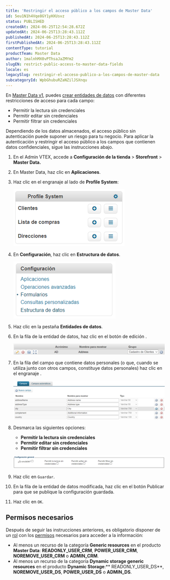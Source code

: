 ```yaml
---
title: 'Restringir el acceso público a los campos de Master Data'
id: 5eu1N1h4Vqe8GY1yHXUsvz
status: PUBLISHED
createdAt: 2024-06-25T12:54:28.672Z
updatedAt: 2024-06-25T13:28:43.112Z
publishedAt: 2024-06-25T13:28:43.112Z
firstPublishedAt: 2024-06-25T13:28:43.112Z
contentType: tutorial
productTeam: Master Data
author: 1malnhMX0vPThsaJaZMYm2
slugEN: restrict-public-access-to-master-data-fields
locale: es
legacySlug: restringir-el-acceso-publico-a-los-campos-de-master-data
subcategoryId: WpbGhubuRZaNZilJSXnqu
---
```


En [Master Data v1](/es/tutorial/master-data--4otjBnR27u4WUIciQsmkAw), puedes [crear entidades de datos](/es/tutorial/entidade-de-datos--tutorials_1265#crear-entidad-de-datos) con diferentes restricciones de acceso para cada campo:

* Permitir la lectura sin credenciales
* Permitir editar sin credenciales
* Permitir filtrar sin credenciales

Dependiendo de los datos almacenados, el acceso público sin autenticación puede suponer un riesgo para tu negocio. Para aplicar la autenticación y restringir el acceso público a los campos que contienen datos confidenciales, sigue las instrucciones abajo.

1. En el Admin VTEX, accede a **Configuración de la tienda** > **Storefront** > **Master Data.**
2. En Master Data, haz clic en **Aplicaciones**.
3. Haz clic en el engranaje <i class="fas fa-cog"></i> al lado de **Profile System**:

   ![1-master-data-confidential-data-es](https://raw.githubusercontent.com/vtexdocs/help-center-content/refs/heads/main/docs/es/tutorials/Master%20Data/Master%20Data%20v1%20settings/restringir-el-acceso-publico-a-los-campos-de-master-data_1.png)
4. En **Configuración**, haz clic en **Estructura de datos**.

   ![2-master-data-confidential-data-es](https://raw.githubusercontent.com/vtexdocs/help-center-content/refs/heads/main/docs/es/tutorials/Master%20Data/Master%20Data%20v1%20settings/restringir-el-acceso-publico-a-los-campos-de-master-data_2.png)
5. Haz clic en la pestaña **Entidades de datos**.
6. En la fila de la entidad de datos, haz clic en el botón de edición <i class="fas fa-edit"></i>.

   ![3-master-data-confidential-data-es](https://raw.githubusercontent.com/vtexdocs/help-center-content/refs/heads/main/docs/es/tutorials/Master%20Data/Master%20Data%20v1%20settings/restringir-el-acceso-publico-a-los-campos-de-master-data_3.png)
7. En la fila del campo que contiene datos personales (o que, cuando se utiliza junto con otros campos, constituye datos personales) haz clic en el engranaje <i class="fas fa-cog"></i>. 

   ![4-master-data-confidential-data-es](https://raw.githubusercontent.com/vtexdocs/help-center-content/refs/heads/main/docs/es/tutorials/Master%20Data/Master%20Data%20v1%20settings/restringir-el-acceso-publico-a-los-campos-de-master-data_4.png)
8. Desmarca las siguientes opciones:

   * **Permitir la lectura sin credenciales**
   * **Permitir editar sin credenciales**
   * **Permitir filtrar sin credenciales**

   ![5-master-data-confidential-data-es](https://raw.githubusercontent.com/vtexdocs/help-center-content/refs/heads/main/docs/es/tutorials/Master%20Data/Master%20Data%20v1%20settings/restringir-el-acceso-publico-a-los-campos-de-master-data_5.png)
9. Haz clic en `Guardar`.
10. En la fila de la entidad de datos modificada, haz clic en el botón Publicar <i class="fas fa-save"></i> para que se publique la configuración guardada.
11. Haz clic en `OK`.

## Permisos necesarios

Después de seguir las instrucciones anteriores, es obligatorio disponer de un [rol](/es/tutorial/roles--7HKK5Uau2H6wxE1rH5oRbc) con los [permisos](/es/tutorial/recursos-del-license-manager--3q6ztrC8YynQf6rdc6euk3) necesarios para acceder a la información:

* Al menos un recurso de la categoría **Generic resources** en el producto **Master Data**: **READONLY_USER_CRM**, **POWER_USER_CRM**, **NOREMOVE_USER_CRM** o **ADMIN_CRM**.
* Al menos un recurso de la categoría **Dynamic storage generic resources** en el producto **Dynamic Storage**:** READONLY_USER_DS**, **NOREMOVE_USER_DS**, **POWER_USER_DS** o **ADMIN_DS**.
